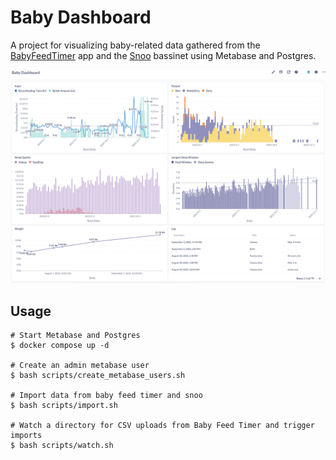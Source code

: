 # Baby Dashboard

A project for visualizing baby-related data gathered from the [BabyFeedTimer](https://babyfeedtimer.app/) app and the [Snoo](https://www.happiestbaby.com/products/snoo-smart-bassinet) bassinet using Metabase and Postgres.

![dashboard preview](./docs/dashboard.png)

## Usage

```shell
# Start Metabase and Postgres
$ docker compose up -d

# Create an admin metabase user
$ bash scripts/create_metabase_users.sh

# Import data from baby feed timer and snoo
$ bash scripts/import.sh

# Watch a directory for CSV uploads from Baby Feed Timer and trigger imports
$ bash scripts/watch.sh
```